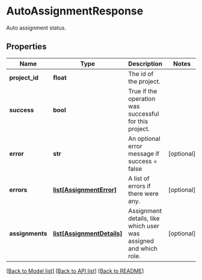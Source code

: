# AutoAssignmentResponse

Auto assignment status.
## Properties
Name | Type | Description | Notes
------------ | ------------- | ------------- | -------------
**project_id** | **float** | The id of the project. | 
**success** | **bool** | True if the operation was successful for this project. | 
**error** | **str** | An optional error message if success &#x3D; false | [optional] 
**errors** | [**list[AssignmentError]**](AssignmentError.md) | A list of errors if there were any. | [optional] 
**assignments** | [**list[AssignmentDetails]**](AssignmentDetails.md) | Assignment details, like which user was assigned and which role. | [optional] 

[[Back to Model list]](../README.md#documentation-for-models) [[Back to API list]](../README.md#documentation-for-api-endpoints) [[Back to README]](../README.md)


